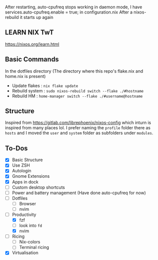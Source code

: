 After restarting, auto-cpufreq stops working in daemon mode, I have services.auto-cpufreq.enable = true; in configuration.nix
After a nixos-rebuild it starts up again

## LEARN NIX TwT
https://nixos.org/learn.html

## Basic Commands
In the dotfiles directory (The directory where this repo's flake.nix and home.nix is present)
- Update flakes : `nix flake update`
- Rebuild system : `sudo nixos-rebuild switch --flake ./#hostname`
- Rebuild HM : `home-manager switch --flake ./#username@hostname`

## Structure
Inspired from https://gitlab.com/librephoenix/nixos-config which inturn is inspired from many places lol.
I prefer naming the `profile` folder there as `hosts` and I moved the `user` and `system` folder as subfolders under `modules`.

## To-Dos
- [x] Basic Structure
- [x] Use ZSH
- [x] Autologin
- [x] Gnome Extensions
- [x] Apps in dock
- [ ] Custom desktop shortcuts
- [ ] Power and battery management (Have done auto-cpufreq for now)
- [ ] Dotfiles
  - [ ] Browser
  - [ ] nvim
- [ ] Productivity
  - [x] fzf
  - [ ] look into `fd`
  - [x] nvim
- [ ] Ricing
  - [ ] Nix-colors
  - [ ] Terminal ricing
- [x] Virtualisation
